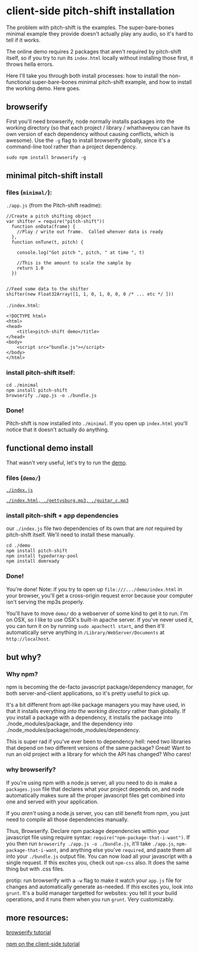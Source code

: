 # client-side pitch-shift installation

The problem with pitch-shift is the examples. The super-bare-bones minimal example they provide doesn't actually play any audio, so it's hard to tell if it works. 

The online demo requires 2 packages that aren't required by pitch-shift itself, so if you try to run its `index.html` locally without installing those first, it throws hella errors.

Here I'll take you through both install processes: how to install the non-functional super-bare-bones minimal pitch-shift example, and how to install the working demo. Here goes.

## browserify

First you'll need browserify, node normally installs packages into the working directory (so that each project / library / whathaveyou can have its own version of each dependency without causing conflicts, which is awesome). Use the `-g` flag to install browserify globally, since it's a command-line tool rather than a project dependency.

	sudo npm install browserify -g

## minimal pitch-shift install

### files (`minimal/`):

`./app.js` (from the Pitch-shift readme):

	//Create a pitch shifting object
	var shifter = require("pitch-shift")(
	  function onData(frame) {
	    //Play / write out frame.  Called whenver data is ready
	  },
	  function onTune(t, pitch) {

	    console.log("Got pitch ", pitch, " at time ", t)

	    //This is the amount to scale the sample by
	    return 1.0
	  })


	//Feed some data to the shifter
	shifter(new Float32Array([1, 1, 0, 1, 0, 0, 0 /* ... etc */ ]))

`./index.html`:

	<!DOCTYPE html>
	<html>
	<head>
		<title>pitch-shift demo</title>
	</head>
	<body>
		<script src="bundle.js"></script>
	</body>
	</html>



### install pitch-shift itself:

	cd ./minimal
	npm install pitch-shift
	browserify ./app.js -o ./bundle.js

### Done!

Pitch-shift is now installed into `./minimal`. If you open up `index.html` you'll notice that it doesn't actually do anything.

## functional demo install

That wasn't very useful, let's try to run the [demo](http://mikolalysenko.github.io/pitch-shift/).

### files (`demo/`)

[`./index.js`](https://github.com/mikolalysenko/pitch-shift/blob/master/example/index.js)

[`./index.html, ./gettysburg.mp3, ./guitar_c.mp3`](https://github.com/mikolalysenko/pitch-shift/blob/master/example/www)

### install pitch-shift + app dependencies

our `./index.js` file two dependencies of its own that are *not* required by pitch-shift itself. We'll need to install these manually.

	cd ./demo
	npm install pitch-shift
	npm install typedarray-pool
	npm install domready

### Done!

You're done! Note: if you try to open up `file:///.../demo/index.html` in your browser, you'll get a cross-origin request error because your computer isn't serving the mp3s properly. 

You'll have to move `demo/` do a webserver of some kind to get it to run. I'm on OSX, so I like to use OSX's built-in apache server. If you've never used it, you can turn it on by running `sudo apachectl start`, and then it'll automatically serve anything in `/Library/WebServer/Documents` at `http://localhost`.

## but why?

### Why npm?

npm is becoming the de-facto javascript package/dependency manager, for both server-and-client applications, so it's pretty useful to pick up. 

It's a bit different from apt-like package managers you may have used, in that it installs everything *into the working directory* rather than globally. If you install a package with a dependency, it installs the package into ./node_modules/package, and the dependency into ./node_modules/package/node_modules/dependency.

This is super rad if you've ever been to dependency hell: need two libraries that depend on two different versions of the same package? Great! Want to run an old project with a library for which the API has changed? Who cares!

### why browserify?

If you're using npm with a node.js server, all you need to do is make a `packages.json` file that declares what your project depends on, and node automatically makes sure all the proper javascript files get combined into one and served with your application.

If you *aren't* using a node.js server, you can still benefit from npm, you just need to compile all those dependencies manually. 

Thus, Browserify. Declare npm package dependencies within your javascript file using require syntax: `require("npm-package-that-i-want")`. If you then run `browserify ./app.js -o ./bundle.js`, it'll take `./app.js`, `npm-package-that-i-want`, and anything else you've `required`, and paste them all into your `./bundle.js` output file. You can now load all your javascript with a single request. If this excites you, check out `npm-css` also. It does the same thing but with .css files.

protip: run browserify with a `-w` flag to make it watch your `app.js` file for changes and automatically generate as-needed. If *this* excites you, look into `grunt`. It's a build manager targetted for websites: you tell it your build operations, and it runs them when you run `grunt`. Very customizably.

## more resources:

[browserify tutorial](http://engineering.yp.com/post/browserify)

[npm on the client-side tutorial](http://dontkry.com/posts/code/using-npm-on-the-client-side.html)

